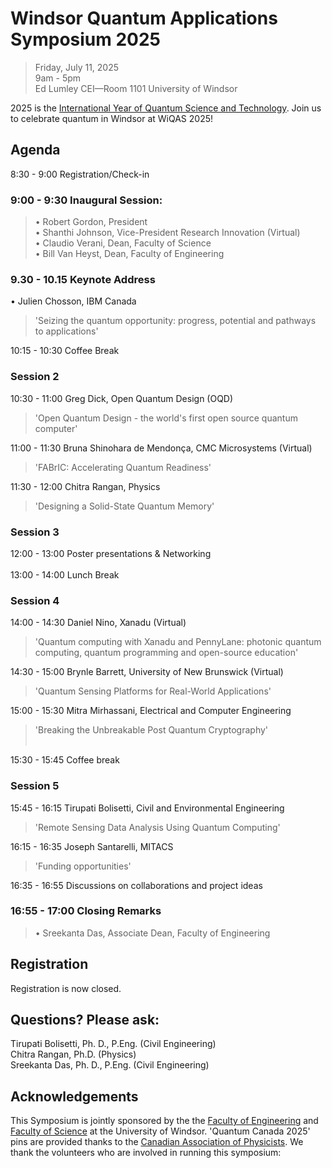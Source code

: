 # Windsor Quantum Applications Symposium 2025
> Friday, July 11, 2025 <br/>
> 9am - 5pm <br/>
> Ed Lumley CEI—Room 1101 University of Windsor <br/>

2025 is the [International Year of Quantum Science and Technology](https://quantum2025.org/).  Join us to celebrate quantum in Windsor at WiQAS 2025!  <br/>

## Agenda
8:30 -	   9:00	Registration/Check-in <br/>
### 9:00 -	   9:30	Inaugural Session:
> •	Robert Gordon, President<br/>
> •	Shanthi Johnson, Vice-President Research Innovation (Virtual) <br/>
> •	Claudio Verani, Dean, Faculty of Science<br/>
> •	Bill Van Heyst, Dean, Faculty of Engineering<br/>

### 9.30 -	 10.15	Keynote Address
•	Julien Chosson, IBM Canada <br/>
> 'Seizing the quantum opportunity: progress, potential and pathways to applications' <br/>

10:15 -	 10:30	Coffee Break<br/>
### Session 2
10:30 -	 11:00	Greg Dick, Open Quantum Design (OQD)<br/>
> 'Open Quantum Design - the world's first open source quantum computer' <br/>

11:00 -	 11:30	Bruna Shinohara de Mendonça, CMC Microsystems (Virtual) <br/>
> 'FABrIC: Accelerating Quantum Readiness' <br/>

11:30 -	 12:00	Chitra Rangan, Physics <br/>
> 'Designing a Solid-State Quantum Memory' <br/>

### Session 3
12:00 -	13:00	Poster presentations & Networking<br/><br/>
13:00 -	14:00	Lunch Break<br/>
### Session 4
14:00 -	 14:30	Daniel Nino, Xanadu (Virtual) <br/>
> 'Quantum computing with Xanadu and PennyLane: photonic quantum computing, quantum programming and open-source education' <br/>

14:30 -	 15:00	Brynle Barrett, University of New Brunswick (Virtual)<br/>
> 'Quantum Sensing Platforms for Real-World Applications' <br/>

15:00 -	 15:30	Mitra Mirhassani, Electrical and Computer Engineering<br/>
> 'Breaking the Unbreakable Post Quantum Cryptography' <br/><br/>

15:30 -	 15:45	Coffee break<br/>
### Session 5
15:45 -	 16:15	Tirupati Bolisetti, Civil and Environmental Engineering <br/>
> 'Remote Sensing Data Analysis Using Quantum Computing' <br/>

16:15 -	 16:35	Joseph Santarelli, MITACS <br/>
> 'Funding opportunities' <br/>

16:35	-  16:55	Discussions on collaborations and project ideas <br/>
### 16:55	-  17:00	Closing Remarks
> •	Sreekanta Das, Associate Dean, Faculty of Engineering <br/>

## Registration
Registration is now closed.  

## Questions?  Please ask:
Tirupati Bolisetti, Ph. D., P.Eng. (Civil Engineering) <br/>
Chitra Rangan, Ph.D. (Physics) <br/>
Sreekanta Das, Ph. D., P.Eng. (Civil Engineering) <br/>

## Acknowledgements
This Symposium is jointly sponsored by the the [Faculty of Engineering](https://www.uwindsor.ca/engineering/) and [Faculty of Science](https://www.uwindsor.ca/science/) at the University of Windsor.  'Quantum Canada 2025' pins are provided thanks to the [Canadian Association of Physicists](https://iyqcda.cap.ca/).  We thank the volunteers who are involved in running this symposium: 
